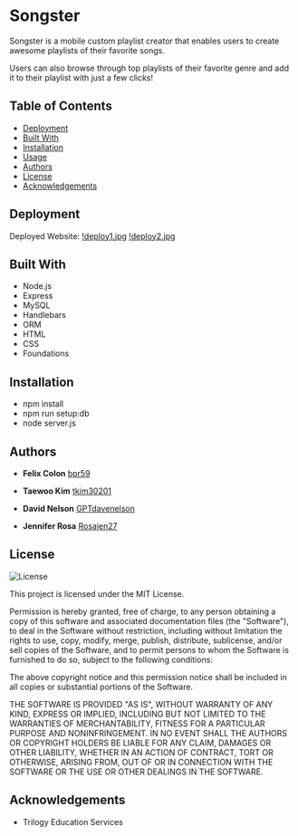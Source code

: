 # Songster

Songster is a mobile custom playlist creator that enables users to create awesome playlists of their favorite songs. 

Users can also browse through top playlists of their favorite genre and add it to their playlist with just a few clicks!


## Table of Contents
* [Deployment](#deployment)
* [Built With](#built-with)
* [Installation](#installation)
* [Usage](#usage)
* [Authors](#authors)
* [License](#license)
* [Acknowledgements](#acknowledgement)


## Deployment

Deployed Website:
[!deploy1.jpg](./deploy1.jpg)
[!deploy2.jpg](./deploy2.jpg)

## Built With

* Node.js
* Express
* MySQL
* Handlebars
* ORM
* HTML
* CSS
* Foundations

## Installation 

* npm install
* npm run setup:db
* node server.js


## Authors
  - **Felix Colon**
    [bpr59](https://bpr59.github.io/)
    
  - **Taewoo Kim**
    [tkim30201](https://tkim30201.github.io/)
    
  - **David Nelson**
    [GPTdavenelson](https://GPTdavenelson.github.io/)
    
  - **Jennifer Rosa**
    [Rosajen27](https://rosajen27.github.io/)
 

## License

![License](https://img.shields.io/badge/license-MIT%20License-blue.svg)

This project is licensed under the MIT License.

Permission is hereby granted, free of charge, to any person obtaining a copy
of this software and associated documentation files (the "Software"), to deal
in the Software without restriction, including without limitation the rights
to use, copy, modify, merge, publish, distribute, sublicense, and/or sell
copies of the Software, and to permit persons to whom the Software is
furnished to do so, subject to the following conditions:

The above copyright notice and this permission notice shall be included in all
copies or substantial portions of the Software.

THE SOFTWARE IS PROVIDED "AS IS", WITHOUT WARRANTY OF ANY KIND, EXPRESS OR
IMPLIED, INCLUDING BUT NOT LIMITED TO THE WARRANTIES OF MERCHANTABILITY,
FITNESS FOR A PARTICULAR PURPOSE AND NONINFRINGEMENT. IN NO EVENT SHALL THE
AUTHORS OR COPYRIGHT HOLDERS BE LIABLE FOR ANY CLAIM, DAMAGES OR OTHER
LIABILITY, WHETHER IN AN ACTION OF CONTRACT, TORT OR OTHERWISE, ARISING FROM,
OUT OF OR IN CONNECTION WITH THE SOFTWARE OR THE USE OR OTHER DEALINGS IN THE
SOFTWARE.


## Acknowledgements

* Trilogy Education Services
